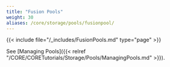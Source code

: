 ```yaml
---
title: "Fusion Pools"
weight: 30
aliases: /core/storage/pools/fusionpool/
---
```



{{< include file="/_includes/FusionPools.md" type="page" >}}

See [Managing Pools]({{< relref "/CORE/CORETutorials/Storage/Pools/ManagingPools.md" >}}).

